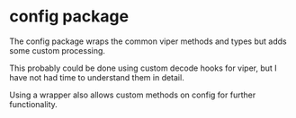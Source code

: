 # config package

The config package wraps the common viper methods and types but adds some custom processing.

This probably could be done using custom decode hooks for viper, but I have not had time to understand them in detail.

Using a wrapper also allows custom methods on config for further functionality.
